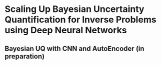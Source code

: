 # Scaling Up Bayesian Uncertainty Quantification for Inverse Problems using Deep Neural Networks

## Bayesian UQ with CNN and AutoEncoder (in preparation)
